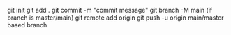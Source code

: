 git init 
git add .
git commit -m "commit message"
git branch -M main (if branch is master/main) 
git remote add origin <GithubLink >
git push -u origin main/master based branch 
